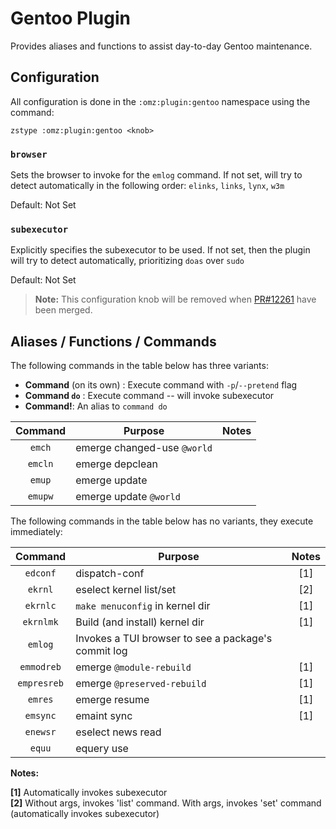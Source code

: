 # Gentoo Plugin

Provides aliases and functions to assist day-to-day Gentoo maintenance.


## Configuration

All configuration is done in the `:omz:plugin:gentoo` namespace using the command:

```
zstype :omz:plugin:gentoo <knob>
```

### `browser`

Sets the browser to invoke for the `emlog` command. If not set, will try to
detect automatically in the following order: `elinks`, `links`, `lynx`, `w3m`

Default: Not Set


### `subexecutor` 

Explicitly specifies the subexecutor to be used. If not set, then the plugin will
try to detect automatically, prioritizing `doas` over `sudo`

Default: Not Set

> **Note:** This configuration knob will be removed when
> [PR#12261](https://github.com/ohmyzsh/ohmyzsh/pull/12261)
> have been merged.


## Aliases / Functions / Commands

The following commands in the table below has three variants:

* **Command** (on its own) : Execute command with `-p`/`--pretend` flag
* **Command `do`** : Execute command -- will invoke subexecutor
* **Command!**: An alias to `command do`

| Command     | Purpose                     | Notes |
|:-----------:|-----------------------------|:-----:|
| `emch`      | emerge changed-use `@world` |       |
| `emcln`     | emerge depclean             |       |
| `emup`      | emerge update               |       |
| `emupw`     | emerge update `@world`      |       |


The following commands in the table below has no variants, they execute immediately:

| Command     | Purpose                                             | Notes |
|:-----------:|-----------------------------------------------------|:-----:|
| `edconf`    | dispatch-conf                                       |  [1]  |
| `ekrnl`     | eselect kernel list/set                             |  [2]  |
| `ekrnlc`    | `make menuconfig` in kernel dir                     |  [1]  |
| `ekrnlmk`   | Build (and install) kernel dir                      |  [1]  |
| `emlog`     | Invokes a TUI browser to see a package's commit log |       |
| `emmodreb`  | emerge `@module-rebuild`                            |  [1]  |
| `empresreb` | emerge `@preserved-rebuild`                         |  [1]  |
| `emres`     | emerge resume                                       |  [1]  |
| `emsync`    | emaint sync                                         |  [1]  |
| `enewsr`    | eselect news read                                   |       |
| `equu`      | equery use                                          |       |

**Notes:**

**[1]** Automatically invokes subexecutor  
**[2]** Without args, invokes 'list' command. With args, invokes 'set' command (automatically invokes subexecutor)  

